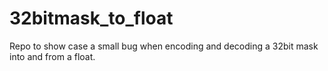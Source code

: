 # 32bitmask_to_float
Repo to show case a small bug when encoding and decoding a 32bit mask into and from a float.
